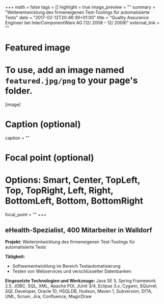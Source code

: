 +++
math = false
tags = []
highlight = true
image_preview = ""
summary = "Weiterentwicklung des firmeneigenen Test-Toolings für automatisierte Tests"
date = "2017-02-12T20:46:39+01:00"
title = "Quality Assurance Engineer bei InterComponentWare AG (12/ 2008 – 12/ 2009)"
external_link = ""


# Featured image
# To use, add an image named `featured.jpg/png` to your page's folder.
[image]
# Caption (optional)
caption = ""

# Focal point (optional)
# Options: Smart, Center, TopLeft, Top, TopRight, Left, Right, BottomLeft, Bottom, BottomRight
focal_point = ""
+++
## eHealth-Spezialist, 400 Mitarbeiter in Walldorf

**Projekt:** Weiterentwicklung des firmeneigenen Test-Toolings für automatisierte Tests

**Tätigkeit:**

* Softwareentwicklung im Bereich Testautomatisierung
* Testen von Webservices und verschlüsselter Datenbanken

**Eingesetzte Technologien und Werkzeuge:** Java SE 5, Spring Framework 2.5, JDBC, SQL, XML, Apache POI, JUnit 3/4,  Eclipse 3.x, Cygwin, SQuirrel, SQL Developer, Oracle 10, HSQLDB, Hudson, Maven 1, Subversion, DITA, UML, Scrum, Jira, Confluence, MagicDraw
